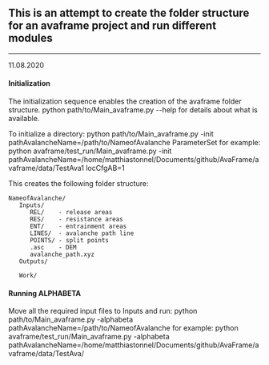 ## This is an attempt to create the folder structure for an avaframe project and run different modules
---
11.08.2020

#### Initialization
The initialization sequence enables the creation of the avaframe folder structure.
python path/to/Main_avaframe.py --help
for details about what is available.

To initialize a directory:
python path/to/Main_avaframe.py -init pathAvalancheName=/path/to/NameofAvalanche ParameterSet
for example:
python avaframe/test_run/Main_avaframe.py -init pathAvalancheName=/home/matthiastonnel/Documents/github/AvaFrame/avaframe/data/TestAva1 locCfgAB=1

This creates the following folder structure:

    NameofAvalanche/
       Inputs/
          REL/    - release areas
          RES/    - resistance areas
          ENT/    - entrainment areas
          LINES/  - avalanche path line
          POINTS/ - split points
          .asc    - DEM
          avalanche_path.xyz
       Outputs/

       Work/


#### Running ALPHABETA
Move all the required input files to Inputs and run:
python path/to/Main_avaframe.py -alphabeta pathAvalancheName=/path/to/NameofAvalanche
for example:
python avaframe/test_run/Main_avaframe.py -alphabeta pathAvalancheName=/home/matthiastonnel/Documents/github/AvaFrame/avaframe/data/TestAva/
